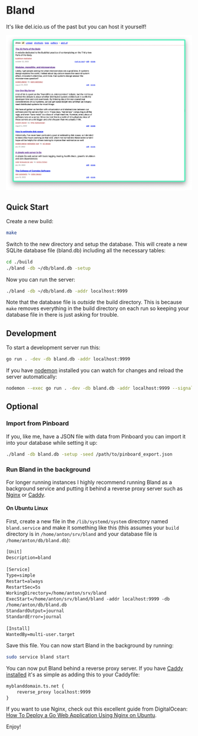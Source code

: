 # Bland

It's like del.icio.us of the past but you can host it yourself!

![Screenshot of Bland, from October 22nd, 2022](meta/screenshot%2010-22-22.png)

## Quick Start

Create a new build:
```sh
make
```

Switch to the new directory and setup the database. This will create a new SQLite database file (bland.db) including all the necessary tables:
```sh
cd ./build
./bland -db ~/db/bland.db -setup
```

Now you can run the server:
```sh
./bland -db ~/db/bland.db -addr localhost:9999
```

Note that the database file is _outside_ the build directory. This is because `make` removes everything in the build directory on each run so keeping your database file in there is just asking for trouble.

## Development
To start a development server run this:
```sh
go run . -dev -db bland.db -addr localhost:9999
```

If you have [nodemon](https://nodemon.io/) installed you can watch for changes and reload the server automatically:
```sh
nodemon --exec go run . -dev -db bland.db -addr localhost:9999 --signal SIGTERM --ext html,go
```

## Optional
### Import from Pinboard
If you, like me, have a JSON file with data from Pinboard you can import it into your database while setting it up:
```sh
./bland -db bland.db -setup -seed /path/to/pinboard_export.json
```

### Run Bland in the background
For longer running instances I highly recommend running Bland as a background service and putting it behind a reverse proxy server such as [Nginx](https://www.nginx.com/) or [Caddy](https://caddyserver.com).

#### On Ubuntu Linux
First, create a new file in the `/lib/systemd/system` directory named `bland.service` and make it something like this (this assumes your `build` directory is in `/home/anton/srv/bland` and your database file is `/home/anton/db/bland.db`):
```
[Unit]
Description=bland

[Service]
Type=simple
Restart=always
RestartSec=5s
WorkingDirectory=/home/anton/srv/bland
ExecStart=/home/anton/srv/bland/bland -addr localhost:9999 -db /home/anton/db/bland.db
StandardOutput=journal
StandardError=journal

[Install]
WantedBy=multi-user.target
```

Save this file. You can now start Bland in the background by running:
```sh
sudo service bland start
```

You can now put Bland behind a reverse proxy server. If you have [Caddy installed](https://caddyserver.com/docs/getting-started) it's as simple as adding this to your Caddyfile:
```
myblanddomain.ts.net {
    reverse_proxy localhost:9999
}
```

If you want to use Nginx, check out this excellent guide from DigitalOcean: [How To Deploy a Go Web Application Using Nginx on Ubuntu](https://www.digitalocean.com/community/tutorials/how-to-deploy-a-go-web-application-using-nginx-on-ubuntu-18-04).

Enjoy!